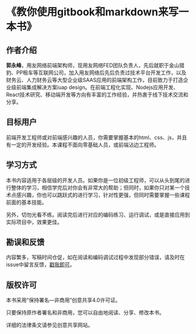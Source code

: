 # 《教你使用gitbook和markdown来写一本书》

## 作者介绍

**郭永峰**，用友网络前端架构师，现用友网络FED团队负责人，先后就职于金山猎豹、PP租车等互联网公司，加入用友网络后先后负责过技术平台开发工作，以及财务云、人力财务云等大型企业级SAAS应用的前端架构工作，目前致力于打造企业级前端集成解决方案iuap design。在前端工程化实现、Nodejs应用开发、React技术研究、移动端开发等方向有丰富的工作经验，并热衷于线下技术交流和分享。

## 目标用户

前端开发工程师或对前端感兴趣的人员，你需要掌握基本的html、css、js，并且有一定的开发经验。本课程不面向零基础人员，或前端沾边工程师。

## 学习方式

本书内容适用于各层级的开发人员。如果你是一位初级工程师，可以从头到尾的进行整体的学习，相信学完后对你会有非常大的帮助；但同时，如果你只对某一个技术点感兴趣，你也可以跳跃式的进行学习，针对性更强，但同时需要掌握一些课程前面的基本技能。

另外，切勿光看不练。阅读完后进行对应的编码练习、运行调试，或是直接应用到实际项目中，效果更佳。

## 勘误和反馈

内容繁多，写稿时间仓促，如在阅读和编码调试过程中发现部分错误，请及时在issue中留言反馈，[戳我即可](https://github.com/GuoYongfeng/course-book/issues)。

## 版权许可

本书采用“保持署名—非商用”创意共享4.0许可证。

只要保持原作者署名和非商用，您可以自由地阅读、分享、修改本书。

详细的法律条文请参见创意共享网站。
